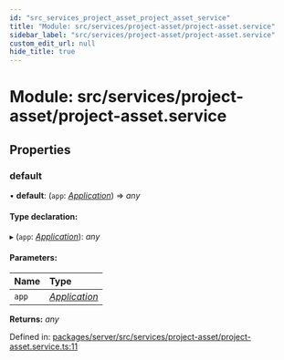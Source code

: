```yaml
---
id: "src_services_project_asset_project_asset_service"
title: "Module: src/services/project-asset/project-asset.service"
sidebar_label: "src/services/project-asset/project-asset.service"
custom_edit_url: null
hide_title: true
---
```


# Module: src/services/project-asset/project-asset.service

## Properties

### default

• **default**: (`app`: [*Application*](src_declarations.md#application)) => *any*

#### Type declaration:

▸ (`app`: [*Application*](src_declarations.md#application)): *any*

#### Parameters:

Name | Type |
:------ | :------ |
`app` | [*Application*](src_declarations.md#application) |

**Returns:** *any*

Defined in: [packages/server/src/services/project-asset/project-asset.service.ts:11](https://github.com/xr3ngine/xr3ngine/blob/66a84a950/packages/server/src/services/project-asset/project-asset.service.ts#L11)
